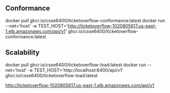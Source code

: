 ## Conformance
docker pull ghcr.io/csse6400/ticketoverflow-conformance:latest
docker run --net='host' -e TEST_HOST='http://ticketoverflow-1020805617.us-east-1.elb.amazonaws.com/api/v1' ghcr.io/csse6400/ticketoverflow-conformance:latest

## Scalability
docker pull ghcr.io/csse6400/ticketoverflow-load:latest
docker run --net='host' -e TEST_HOST='http://localhost:6400/api/v1' ghcr.io/csse6400/ticketoverflow-load:latest


http://ticketoverflow-1020805617.us-east-1.elb.amazonaws.com/api/v1